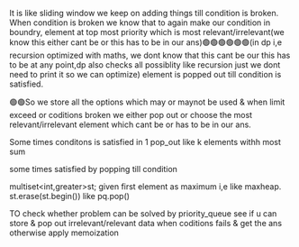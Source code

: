 It is like sliding window we keep on adding things till condition is broken. When condition is broken we know that to again make our condition in boundry, element at top most priority which is most relevant/irrelevant(we know this either cant be or this has to be in our ans)🟢🟢🟢🟢🟢🟢(in dp i,e recursion optimized with maths, we dont know that this cant be our this has to be at any point,dp also checks all possiblity like recursion just we dont need to print it so we can optimize) element is popped out till condition is satisfied.

🟢🟢So we store all the options which may or maynot be used & when limit exceed or coditions broken we either pop out or choose the most relevant/irrelevant element which cant be or has to be in our ans.

Some times conditons is satisfied in 1 pop_out like k elements withh most sum 

some times satisfied by popping till condition

multiset<int,greater<int>>st; given first element as maximum i,e like maxheap.     st.erase(st.begin())  like pq.pop()


TO check whether problem can be solved by priority_queue see if u can store & pop out irrelevant/relevant data when coditions fails & get the ans otherwise apply memoization
